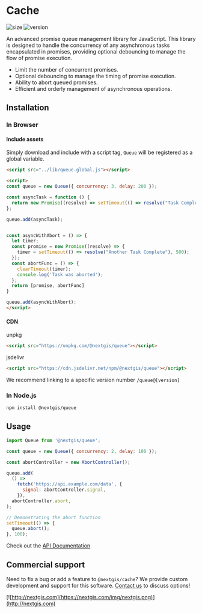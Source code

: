 # Cache

![size](https://img.shields.io/bundlephobia/minzip/@nextgis/queue) ![version](https://img.shields.io/npm/v/@nextgis/queue)

An advanced promise queue management library for JavaScript.
This library is designed to handle the concurrency of any asynchronous tasks encapsulated in promises, providing optional debouncing to manage the flow of promise execution.

- Limit the number of concurrent promises.
- Optional debouncing to manage the timing of promise execution.
- Ability to abort queued promises.
- Efficient and orderly management of asynchronous operations.

## Installation

### In Browser

#### Include assets

Simply download and include with a script tag, `Queue` will be registered as a global variable.

```html
<script src="../lib/queue.global.js"></script>

<script>
const queue = new Queue({ concurrency: 3, delay: 200 });

const asyncTask = function () {
  return new Promise((resolve) => setTimeout(() => resolve("Task Complete"), 1000));
};

queue.add(asyncTask);


const asyncWithAbort = () => {
  let timer;
  const promise = new Promise((resolve) => {
    timer = setTimeout(() => resolve("Another Task Complete"), 500);
  });
  const abortFunc = () => {
    clearTimeout(timer);
    console.log('Task was aborted');
  };
  return [promise, abortFunc]
}

queue.add(asyncWithAbort);
</script>
```

#### CDN

unpkg

```html
<script src="https://unpkg.com/@nextgis/queue"></script>
```

jsdelivr

```html
<script src="https://cdn.jsdelivr.net/npm/@nextgis/queue"></script>
```

We recommend linking to a specific version number `/queue@[version]`

### In Node.js

```bash
npm install @nextgis/queue
```

## Usage

```javascript
import Queue from '@nextgis/queue';

const queue = new Queue({ concurrency: 2, delay: 100 });

const abortController = new AbortController();

queue.add(
  () =>
    fetch('https://api.example.com/data', {
      signal: abortController.signal,
    }),
  abortController.abort,
);

// Demonstrating the abort function
setTimeout(() => {
  queue.abort();
}, 100);
```

Check out the [API Documentation](https://code-api.nextgis.com/modules/_nextgis_cache.html)

## Commercial support

Need to fix a bug or add a feature to `@nextgis/cache`? We provide custom development and support for this software. [Contact us](http://nextgis.com/contact/) to discuss options!

[![http://nextgis.com](https://nextgis.com/img/nextgis.png)](http://nextgis.com)
